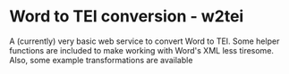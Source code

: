 # Word to TEI conversion - w2tei

A (currently) very basic web service to convert Word to TEI.
Some helper functions are included to make working with Word's XML less tiresome.
Also, some example transformations are available
